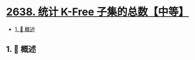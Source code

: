 # [2638. 统计 K-Free 子集的总数【中等】](https://github.com/Tdahuyou/TNotes.leetcode/tree/main/notes/2638.%20%E7%BB%9F%E8%AE%A1%20K-Free%20%E5%AD%90%E9%9B%86%E7%9A%84%E6%80%BB%E6%95%B0%E3%80%90%E4%B8%AD%E7%AD%89%E3%80%91)

<!-- region:toc -->

- [1. 📝 概述](#1--概述)

<!-- endregion:toc -->

## 1. 📝 概述
